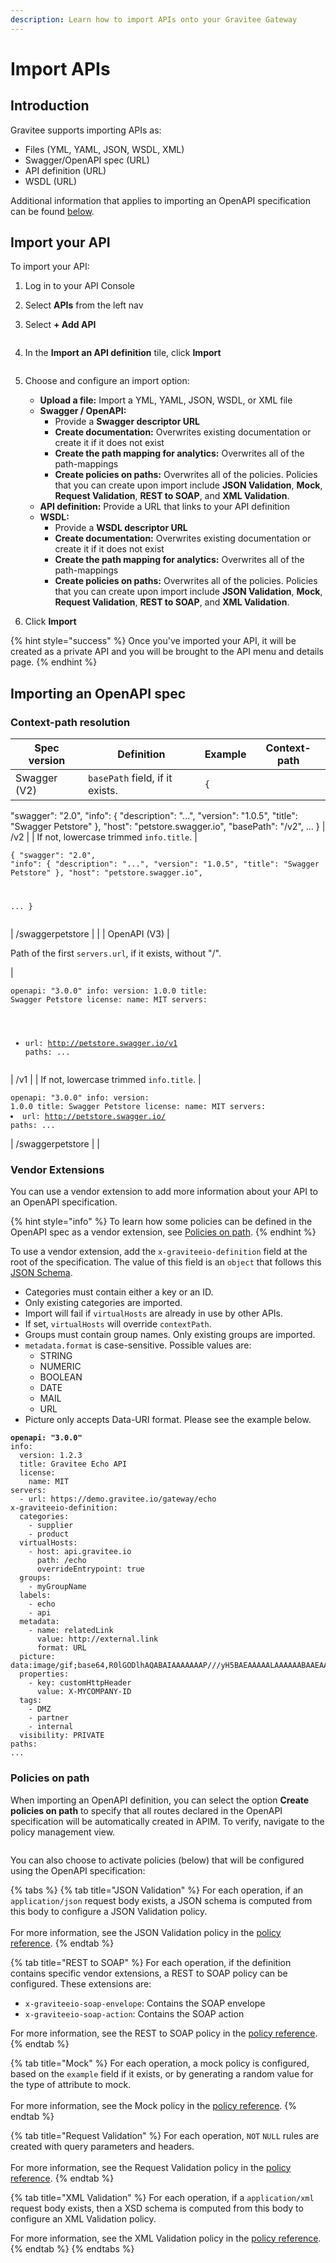 ```yaml
---
description: Learn how to import APIs onto your Gravitee Gateway
---
```


# Import APIs

## Introduction

Gravitee supports importing APIs as:

* Files (YML, YAML, JSON, WSDL, XML)
* Swagger/OpenAPI spec (URL)
* API definition (URL)
* WSDL (URL)

Additional information that applies to importing an OpenAPI specification can be found [below](import-apis.md#importing-an-openapi-spec).

## Import your API

To import your API:

1. Log in to your API Console
2. Select **APIs** from the left nav
3.  Select **+ Add API**&#x20;

    <figure><img src="../.gitbook/assets/import_add api.png" alt=""><figcaption></figcaption></figure>
4.  In the **Import an API definition** tile, click **Import**&#x20;

    <figure><img src="../.gitbook/assets/import_import.png" alt=""><figcaption></figcaption></figure>
5. Choose and configure an import option:
   * **Upload a file:** Import a YML, YAML, JSON, WSDL, or XML file
   * **Swagger / OpenAPI:**&#x20;
     * Provide a **Swagger descriptor URL**
     * **Create documentation:** Overwrites existing documentation or create it if it does not exist
     * **Create the path mapping for analytics:** Overwrites all of the path-mappings
     * **Create policies on paths:** Overwrites all of the policies. Policies that you can create upon import include **JSON Validation**, **Mock**, **Request Validation**, **REST to SOAP**, and **XML Validation**.
   * **API definition:** Provide a URL that links to your API definition
   * **WSDL:**&#x20;
     * Provide a **WSDL descriptor URL**
     * **Create documentation:** Overwrites existing documentation or create it if it does not exist
     * **Create the path mapping for analytics:** Overwrites all of the path-mappings
     * **Create policies on paths:** Overwrites all of the policies. Policies that you can create upon import include **JSON Validation**, **Mock**, **Request Validation**, **REST to SOAP**, and **XML Validation**.
6. Click **Import**

{% hint style="success" %}
Once you've imported your API, it will be created as a private API and you will be brought to the API menu and details page.
{% endhint %}

## Importing an OpenAPI spec

### **Context-path resolution**

| Spec version                            | Definition                                                                                                                                                                                  | Example                                                                                                                                                                                                         | Context-path |
| --------------------------------------- | ------------------------------------------------------------------------------------------------------------------------------------------------------------------------------------------- | --------------------------------------------------------------------------------------------------------------------------------------------------------------------------------------------------------------- | ------------ |
| Swagger (V2)                            | `basePath` field, if it exists.                                                                                                                                                             | <pre><code>{
  "swagger": "2.0",
  "info": {
    "description": "...",
    "version": "1.0.5",
    "title": "Swagger Petstore"
  },
  "host": "petstore.swagger.io",
  "basePath": "/v2",
  ...
}
</code></pre> | /v2          |
| If not, lowercase trimmed `info.title`. | <pre><code>{
  "swagger": "2.0",
  "info": {
    "description": "...",
    "version": "1.0.5",
    "title": "Swagger Petstore"
  },
  "host": "petstore.swagger.io",

  ...
}
</code></pre> | /swaggerpetstore                                                                                                                                                                                                |              |
| OpenAPI (V3)                            | <p>Path of the first <code>servers.url</code>, if it exists, without "/".<br></p>                                                                                                           | <pre><code>openapi: "3.0.0"
info:
  version: 1.0.0
  title: Swagger Petstore
  license:
    name: MIT
servers:
  - url: http://petstore.swagger.io/v1
paths:
...
</code></pre>                                  | /v1          |
| If not, lowercase trimmed `info.title`. | <pre><code>openapi: "3.0.0"
info:
  version: 1.0.0
  title: Swagger Petstore
  license:
    name: MIT
servers:
  - url: http://petstore.swagger.io/
paths:
  ...
</code></pre>              | /swaggerpetstore                                                                                                                                                                                                |              |

### Vendor Extensions

You can use a vendor extension to add more information about your API to an OpenAPI specification.

{% hint style="info" %}
To learn how some policies can be defined in the OpenAPI spec as a vendor extension, see [Policies on path](import-apis.md#policies-on-path).
{% endhint %}

To use a vendor extension, add the `x-graviteeio-definition` field at the root of the specification. The value of this field is an `object` that follows this [JSON Schema](https://raw.githubusercontent.com/gravitee-io/gravitee-api-management/master/gravitee-apim-rest-api/gravitee-apim-rest-api-service/src/main/resources/schema/xGraviteeIODefinition.json).

* Categories must contain either a key or an ID.
* Only existing categories are imported.
* Import will fail if `virtualHosts` are already in use by other APIs.
* If set, `virtualHosts` will override `contextPath`.
* Groups must contain group names. Only existing groups are imported.
* `metadata.format` is case-sensitive. Possible values are:
  * STRING
  * NUMERIC
  * BOOLEAN
  * DATE
  * MAIL
  * URL
* Picture only accepts Data-URI format. Please see the example below.

<pre class="language-yaml" data-title="Example"><code class="lang-yaml"><strong>openapi: "3.0.0"
</strong>info:
  version: 1.2.3
  title: Gravitee Echo API
  license:
    name: MIT
servers:
  - url: https://demo.gravitee.io/gateway/echo
x-graviteeio-definition:
  categories:
    - supplier
    - product
  virtualHosts:
    - host: api.gravitee.io
      path: /echo
      overrideEntrypoint: true
  groups:
    - myGroupName
  labels:
    - echo
    - api
  metadata:
    - name: relatedLink
      value: http://external.link
      format: URL
  picture: data:image/gif;base64,R0lGODlhAQABAIAAAAAAAP///yH5BAEAAAAALAAAAAABAAEAAAIBRAA7
  properties:
    - key: customHttpHeader
      value: X-MYCOMPANY-ID
  tags:
    - DMZ
    - partner
    - internal
  visibility: PRIVATE
paths:
...
</code></pre>

### Policies on path

When importing an OpenAPI definition, you can select the option **Create policies on path** to specify that all routes declared in the OpenAPI specification will be automatically created in APIM. To verify, navigate to the policy management view.

<figure><img src="https://docs.gravitee.io/images/apim/3.x/api-publisher-guide/manage-apis/graviteeio-import-openapi-policies-path.png" alt=""><figcaption></figcaption></figure>

You can also choose to activate policies (below) that will be configured using the OpenAPI specification:

{% tabs %}
{% tab title="JSON Validation" %}
For each operation, if an `application/json` request body exists, a JSON schema is computed from this body to configure a JSON Validation policy.\
\
For more information, see the JSON Validation policy in the [policy reference](../policies/policy-reference.md).
{% endtab %}

{% tab title="REST to SOAP" %}
For each operation, if the definition contains specific vendor extensions, a REST to SOAP policy can be configured. These extensions are:

* `x-graviteeio-soap-envelope`: Contains the SOAP envelope
* `x-graviteeio-soap-action`: Contains the SOAP action

For more information, see the REST to SOAP policy in the [policy reference](../policies/policy-reference.md).
{% endtab %}

{% tab title="Mock" %}
For each operation, a mock policy is configured, based on the `example` field if it exists, or by generating a random value for the type of attribute to mock.\
\
For more information, see the Mock policy in the [policy reference](../policies/policy-reference.md).
{% endtab %}

{% tab title="Request Validation" %}
For each operation, `NOT` `NULL` rules are created with query parameters and headers.\
\
For more information, see the Request Validation policy in the [policy reference](../policies/policy-reference.md).
{% endtab %}

{% tab title="XML Validation" %}
For each operation, if a `application/xml` request body exists, then a XSD schema is computed from this body to configure an XML Validation policy.&#x20;

For more information, see the XML Validation policy in the [policy reference](../policies/policy-reference.md).
{% endtab %}
{% endtabs %}
